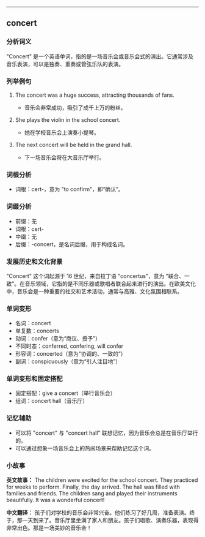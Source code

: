 
---------------
## concert
### 分析词义
"Concert" 是一个英语单词，指的是一场音乐会或音乐会式的演出。它通常涉及音乐表演，可以是独奏、重奏或管弦乐队的表演。

### 列举例句
1. The concert was a huge success, attracting thousands of fans.
   - 音乐会非常成功，吸引了成千上万的粉丝。

2. She plays the violin in the school concert.
   - 她在学校音乐会上演奏小提琴。

3. The next concert will be held in the grand hall.
   - 下一场音乐会将在大音乐厅举行。

### 词根分析
- 词根：cert-，意为 "to confirm"，即“确认”。

### 词缀分析
- 前缀：无
- 词根：cert-
- 中缀：无
- 后缀：-concert，是名词后缀，用于构成名词。

### 发展历史和文化背景
"Concert" 这个词起源于 16 世纪，来自拉丁语 "concertus"，意为 "联合、一致"。在音乐领域，它指的是不同乐器或歌唱者联合起来进行的演出。在欧美文化中，音乐会是一种重要的社交和艺术活动，通常与高雅、文化氛围相联系。

### 单词变形
- 名词：concert
- 单复数：concerts
- 动词：confer（意为“商议、授予”）
- 不同时态：conferred, confering, will confer
- 形容词：concerted（意为“协调的、一致的”）
- 副词：conspicuously（意为“引人注目地”）

### 单词变形和固定搭配
- 固定搭配：give a concert（举行音乐会）
- 组词：concert hall（音乐厅）

### 记忆辅助
- 可以将 "concert" 与 "concert hall" 联想记忆，因为音乐会总是在音乐厅举行的。
- 可以通过想象一场音乐会上的热闹场景来帮助记忆这个词。

### 小故事
**英文故事：**
The children were excited for the school concert. They practiced for weeks to perform. Finally, the day arrived. The hall was filled with families and friends. The children sang and played their instruments beautifully. It was a wonderful concert!

**中文翻译：**
孩子们对学校的音乐会非常兴奋。他们练习了好几周，准备表演。终于，那一天到来了。音乐厅里坐满了家人和朋友。孩子们唱歌、演奏乐器，表现得非常出色。那是一场美妙的音乐会！

